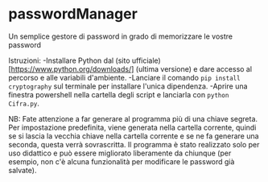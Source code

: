 # passwordManager
Un semplice gestore di password in grado di memorizzare le vostre password

Istruzioni: 
-Installare Python dal (sito ufficiale)[https://www.python.org/downloads/] (ultima versione) e dare accesso al percorso e alle variabili d'ambiente. 
-Lanciare il comando ```pip install cryptography``` sul terminale per installare l'unica dipendenza. 
-Aprire una finestra powershell nella cartella degli script e lanciarla con ```python Cifra.py```.

NB: Fate attenzione a far generare al programma più di una chiave segreta. Per impostazione predefinita, viene generata nella cartella corrente, quindi se si lascia la vecchia chiave nella cartella corrente e se ne fa generare una seconda, questa verrà sovrascritta. Il programma è stato realizzato solo per uso didattico e può essere migliorato liberamente da chiunque (per esempio, non c'è alcuna funzionalità per modificare le password già salvate).